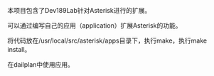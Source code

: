 本项目包含了Dev189Lab针对Asterisk进行的扩展。

可以通过编写自己的应用（application）扩展Asterisk的功能。

将代码放在/usr/local/src/asterisk/apps目录下，执行make，执行make install。

在dailplan中使用应用。